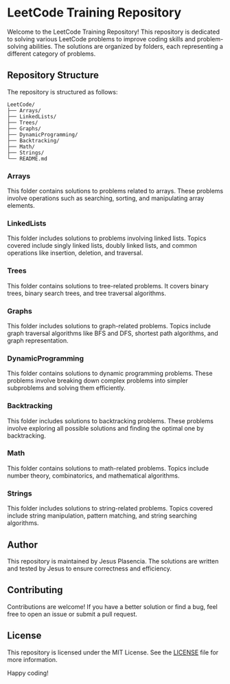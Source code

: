 # LeetCode Training Repository

Welcome to the LeetCode Training Repository! This repository is dedicated to solving various LeetCode problems to improve coding skills and problem-solving abilities. The solutions are organized by folders, each representing a different category of problems.

## Repository Structure

The repository is structured as follows:

```
LeetCode/
├── Arrays/
├── LinkedLists/
├── Trees/
├── Graphs/
├── DynamicProgramming/
├── Backtracking/
├── Math/
├── Strings/
└── README.md
```

### Arrays
This folder contains solutions to problems related to arrays. These problems involve operations such as searching, sorting, and manipulating array elements.

### LinkedLists
This folder includes solutions to problems involving linked lists. Topics covered include singly linked lists, doubly linked lists, and common operations like insertion, deletion, and traversal.

### Trees
This folder contains solutions to tree-related problems. It covers binary trees, binary search trees, and tree traversal algorithms.

### Graphs
This folder includes solutions to graph-related problems. Topics include graph traversal algorithms like BFS and DFS, shortest path algorithms, and graph representation.

### DynamicProgramming
This folder contains solutions to dynamic programming problems. These problems involve breaking down complex problems into simpler subproblems and solving them efficiently.

### Backtracking
This folder includes solutions to backtracking problems. These problems involve exploring all possible solutions and finding the optimal one by backtracking.

### Math
This folder contains solutions to math-related problems. Topics include number theory, combinatorics, and mathematical algorithms.

### Strings
This folder includes solutions to string-related problems. Topics covered include string manipulation, pattern matching, and string searching algorithms.

## Author

This repository is maintained by Jesus Plasencia. The solutions are written and tested by Jesus to ensure correctness and efficiency.

## Contributing

Contributions are welcome! If you have a better solution or find a bug, feel free to open an issue or submit a pull request.

## License

This repository is licensed under the MIT License. See the [LICENSE](LICENSE) file for more information.

Happy coding!
